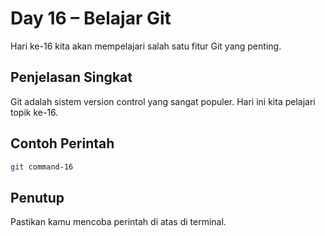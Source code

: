 # Day 16 – Belajar Git

Hari ke-16 kita akan mempelajari salah satu fitur Git yang penting.

## Penjelasan Singkat

Git adalah sistem version control yang sangat populer. Hari ini kita pelajari topik ke-16.

## Contoh Perintah

```bash
git command-16
```

## Penutup

Pastikan kamu mencoba perintah di atas di terminal.

